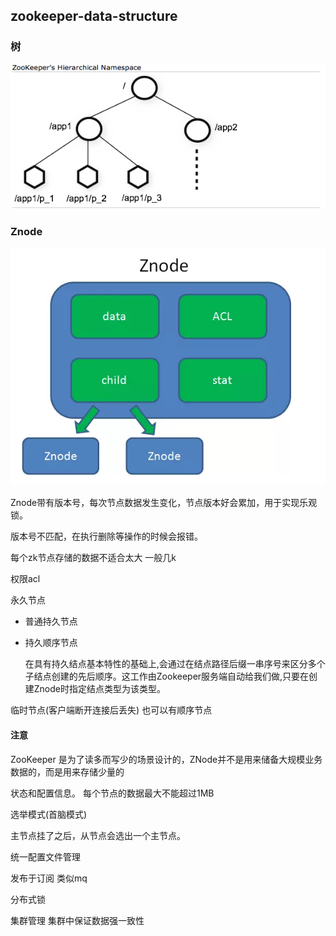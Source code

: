 ## zookeeper-data-structure


### 树

![](assets/zookeeper-data-structure_images/bc1c3d24.png)



### Znode

![](assets/zookeeper-data-structure_images/25eca482.png)

Znode带有版本号，每次节点数据发生变化，节点版本好会累加，用于实现乐观锁。

版本号不匹配，在执行删除等操作的时候会报错。

每个zk节点存储的数据不适合太大 一般几k

权限acl



永久节点

- 普通持久节点 

- 持久顺序节点

  在具有持久结点基本特性的基础上,会通过在结点路径后缀一串序号来区分多个子结点创建的先后顺序。这工作由Zookeeper服务端自动给我们做,只要在创建Znode时指定结点类型为该类型。


临时节点(客户端断开连接后丢失) 也可以有顺序节点

#### 注意

ZooKeeper 是为了读多而写少的场景设计的，ZNode并不是用来储备大规模业务数据的，而是用来存储少量的

状态和配置信息。 每个节点的数据最大不能超过1MB




选举模式(首脑模式) 

主节点挂了之后，从节点会选出一个主节点。

统一配置文件管理

发布于订阅 类似mq

分布式锁

集群管理 集群中保证数据强一致性



